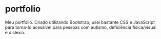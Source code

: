 # portfolio
Meu portfolio. Criado utilizando Bootstrap, usei bastante CSS e JavaScript para torna-lo acessível para pessoas com autismo, deficiência física/visual e dislexia.

